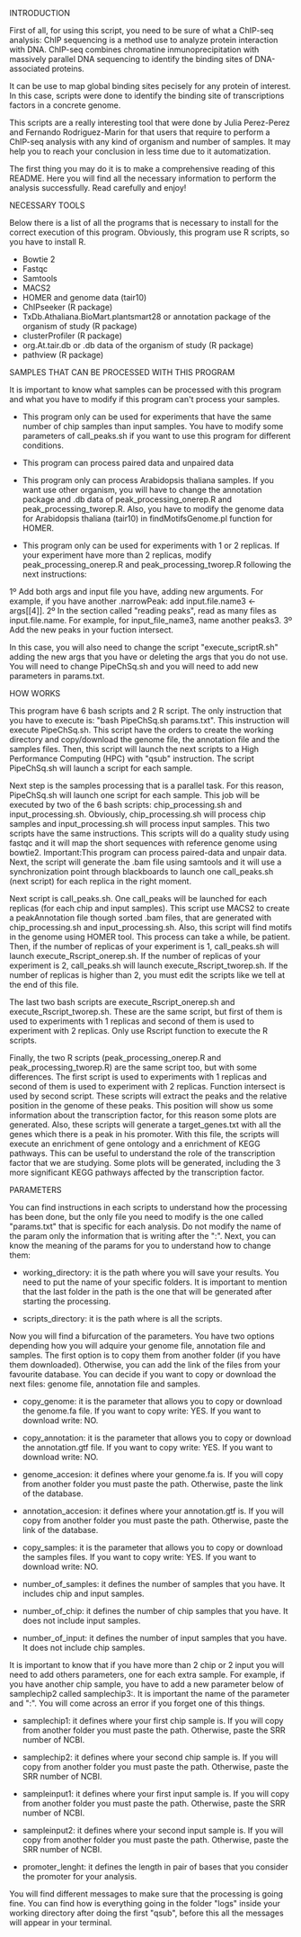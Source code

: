 INTRODUCTION

First of all, for using this script, you need to be sure of what a ChIP-seq analysis: ChIP sequencing is a method use to analyze protein 
interaction with DNA. ChIP-seq combines chromatine inmunoprecipitation with massively parallel DNA sequencing to identify the binding sites
of DNA-associated proteins.

It can be use to map global binding sites pecisely for any protein of interest. In this case, scripts were done to identify the binding 
site of transcriptions factors in a concrete genome.

This scripts are a really interesting tool that were done by Julia Perez-Perez and Fernando Rodriguez-Marin for that users that require
to perform a ChIP-seq analysis with any kind of organism and number of samples. It may help you to reach your conclusion in less time
due to it automatization.

The first thing you may do it is to make a comprehensive reading of this README. Here you will find all the necessary information to perform
the analysis successfully. Read carefully and enjoy!

NECESSARY TOOLS

Below there is a list of all the programs that is necessary to install for the correct execution of this program. Obviously, this program 
use R scripts, so you have to install R. 

 - Bowtie 2
 - Fastqc
 - Samtools
 - MACS2
 - HOMER and genome data (tair10)
 - ChIPseeker (R package)
 - TxDb.Athaliana.BioMart.plantsmart28 or annotation package of the organism of study (R package)
 - clusterProfiler (R package)
 - org.At.tair.db or .db data of the organism of study (R package)
 - pathview (R package)

SAMPLES THAT CAN BE PROCESSED WITH THIS PROGRAM

It is important to know what samples can be processed with this program and what you have to modify if this program can't process your 
samples.

 - This program only can be used for experiments that have the same number of chip samples than input samples. You have to modify some 
 parameters of call_peaks.sh if you want to use this program for different conditions.

 - This program can process paired data and unpaired data
 
 - This program only can process Arabidopsis thaliana samples. If you want use other organism, you will have to change the annotation 
 package and .db data of peak_processing_onerep.R and peak_processing_tworep.R. Also, you have to modify the genome data for Arabidopsis
 thaliana (tair10) in findMotifsGenome.pl function for HOMER. 

 - This program only can be used for experiments with 1 or 2 replicas. If your experiment have more than 2 replicas, modify 
 peak_processing_onerep.R and peak_processing_tworep.R following the next instructions: 

  1º Add both args and input file you have, adding new arguments. For example, if you have another .narrowPeak: add
  input.file.name3 <- args[[4]].
  2º In the section called "reading peaks", read as many files as input.file.name. For example, for input_file_name3, name another peaks3.
  3º Add the new peaks in your fuction intersect.

 In this case, you will also need to change the script "execute_scriptR.sh" adding the new args that you have or deleting the args that you
 do not use. You will need to change PipeChSq.sh and you will need to add new parameters in params.txt. 

HOW WORKS

This program have 6 bash scripts and 2 R script. The only instruction that you have to execute is: "bash PipeChSq.sh params.txt". This 
instruction will execute PipeChSq.sh. This script have the orders to create the working directory and copy/download the genome file, the
annotation file and the samples files. Then, this script will launch the next scripts to a High Performance Computing (HPC) with "qsub" 
instruction. The script PipeChSq.sh will launch a script for each sample. 

Next step is the samples processing that is a parallel task. For this reason, PipeChSq.sh will launch one script for each sample. This job
will be executed by two of the 6 bash scripts: chip_processing.sh and input_processing.sh. Obviously, chip_processing.sh will process chip
samples and input_processing.sh will process input samples. This two scripts have the same instructions. This scripts will do a quality 
study using fastqc and it will map the short sequences with reference genome using bowtie2. Important:This program can process paired-data 
and unpair data. Next, the script will generate the .bam file using samtools and it will use a synchronization point through blackboards 
to launch one call_peaks.sh (next script) for each replica in the right moment. 

Next script is call_peaks.sh. One call_peaks will be launched for each replicas (for each chip and input samples). This script use MACS2
to create a peakAnnotation file though sorted .bam files, that are generated with chip_processing.sh and input_processing.sh. Also, this 
script will find motifs in the genome using HOMER tool. This process can take a while, be patient. Then, if the number of replicas of your
experiment is 1, call_peaks.sh will launch execute_Rscript_onerep.sh. If the number of replicas of your experiment is 2, call_peaks.sh
will launch execute_Rscript_tworep.sh. If the number of replicas is higher than 2, you must edit the scripts like we tell at the end of 
this file.

The last two bash scripts are execute_Rscript_onerep.sh and execute_Rscript_tworep.sh. These are the same script, but first of them is used
to experiments with 1 replicas and second of them is used to experiment with 2 replicas. Only use Rscript function to execute the R scripts.

Finally, the two R scripts (peak_processing_onerep.R and peak_processing_tworep.R) are the same script too, but with some differences. The 
first script is used to experiments with 1 replicas and second of them is used to experiment with 2 replicas. Function intersect is used by
second script. These scripts will extract the peaks and the relative position in the genome of these peaks. This position will show us some
information about the transcription factor, for this reason some plots are generated. Also, these scripts will generate a target_genes.txt
with all the genes which there is a peak in his promoter. With this file, the scripts will execute an enrichment of gene ontology and a 
enrichment of KEGG pathways. This can be useful to understand the role of the transcription factor that we are studying. Some plots will be 
generated, including the 3 more significant KEGG pathways affected by the transcription factor.  

PARAMETERS

You can find instructions in each scripts to understand how the processing has been done, but the only file you need to modify is the 
one called "params.txt" that is specific for each analysis. Do not modify the name of the param only the information that is writing after
the ":". Next, you can know the meaning of the params for you to understand how to change them:

- working_directory: it is the path where you will save your results. You need to put the name of your specific folders. It is important 
  to mention that the last folder in the path is the one that will be generated after starting the processing. 

- scripts_directory: it is the path where is all the scripts.

Now you will find a bifurcation of the parameters. You have two options depending how you will adquire your genome file, annotation file
and samples. The first option is to copy them from another folder (if you have them downloaded). Otherwise, you can add the link of the 
files from your favourite database. You can decide if you want to copy or download the next files: genome file, annotation file and samples.

- copy_genome: it is the parameter that allows you to copy or download the genome.fa file. If you want to copy write: YES. If you want 
  to download write: NO. 

- copy_annotation: it is the parameter that allows you to copy or download the annotation.gtf file. If you want to copy write: YES. If 
  you want to download write: NO.
 
- genome_accesion: it defines where your genome.fa is. If you will copy from another folder you must paste the path. Otherwise, paste 
  the link of the database. 

- annotation_accesion: it defines where your annotation.gtf is. If you will copy from another folder you must paste the path. Otherwise, 
  paste the link of the database.

- copy_samples: it is the parameter that allows you to copy or download the samples files. If you want to copy write: YES. If you want to 
  download write: NO.

- number_of_samples: it defines the number of samples that you have. It includes chip and input samples. 

- number_of_chip: it defines the number of chip samples that you have. It does not include input samples.

- number_of_input: it defines the number of input samples that you have. It does not include chip samples.

It is important to know that if you have more than 2 chip or 2 input you will need to add others parameters, one for each extra sample. 
For example, if you have another chip sample, you have to add a new parameter below of samplechip2 called samplechip3:. It is important 
the name of the parameter and ":". You will come across an error if you forget one of this things. 

- samplechip1: it defines where your first chip sample is. If you will copy from another folder you must paste the path. Otherwise,
  paste the SRR number of NCBI.

- samplechip2: it defines where your second chip sample is. If you will copy from another folder you must paste the path. Otherwise,
  paste the SRR number of NCBI.

- sampleinput1: it defines where your first input sample is. If you will copy from another folder you must paste the path. Otherwise,
  paste the SRR number of NCBI.

- sampleinput2: it defines where your second input sample is. If you will copy from another folder you must paste the path. Otherwise,
  paste the SRR number of NCBI.

- promoter_lenght: it defines the length in pair of bases that you consider the promoter for your analysis. 

You will find different messages to make sure that the processing is going fine. You can find how is everything going in the folder "logs"
inside your working directory after doing the first "qsub", before this all the messages will appear in your terminal. 
